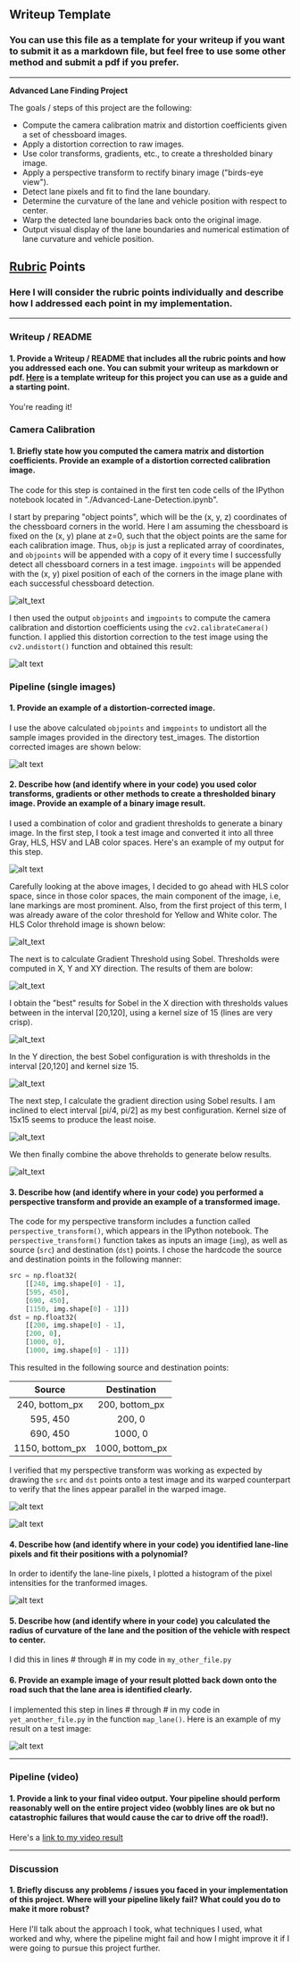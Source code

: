 ## Writeup Template

### You can use this file as a template for your writeup if you want to submit it as a markdown file, but feel free to use some other method and submit a pdf if you prefer.

---

**Advanced Lane Finding Project**

The goals / steps of this project are the following:

* Compute the camera calibration matrix and distortion coefficients given a set of chessboard images.
* Apply a distortion correction to raw images.
* Use color transforms, gradients, etc., to create a thresholded binary image.
* Apply a perspective transform to rectify binary image ("birds-eye view").
* Detect lane pixels and fit to find the lane boundary.
* Determine the curvature of the lane and vehicle position with respect to center.
* Warp the detected lane boundaries back onto the original image.
* Output visual display of the lane boundaries and numerical estimation of lane curvature and vehicle position.

[//]: # (Image References)

[image1]: ./output_images/binary_and_transformed_images.png "Binary and Transformed Images"
[image2]: ./output_images/birds_eye.png "Road Transformed"
[image3]: ./output_images/birds_view_test_images.png "Road Transformed(Test Images)"
[image4]: ./output_images/color_plus_gradient.png "Color and Gradient Threshold"
[image5]: ./output_images/color_spaces.png "Color Spaces"
[image6]: ./output_images/final_pipeline_test.png "Final Test Result"
[image7]: ./output_images/histogram.png "Histogram"
[image8]: ./output_images/hls_color_threshold.png "HLS Color Threshold"
[image9]: ./output_images/pt_test_image.png "Perspective Tranform(Test Image)"
[image10]: ./output_images/sobel_with_direction.png "Sobel with Direction Threshold"
[image11]: ./output_images/sobel_x.png "Sobel X"
[image12]: ./output_images/sobel_y.png "Sobel Y"
[image13]: ./output_images/sobel_xy.png "Sobel XY"
[image14]: ./output_images/test_chessboard.png "Chessboard"
[image15]: ./output_images/test_chessboard_with_corners.png "Chesboard with corners detected"
[image16]: ./output_images/undistorted_chessboard.png "Undistorted Chessboard"
[image17]: ./output_images/undistorted_test_images.png "Undistorted Test Images"

## [Rubric](https://review.udacity.com/#!/rubrics/571/view) Points

### Here I will consider the rubric points individually and describe how I addressed each point in my implementation.  

---

### Writeup / README

#### 1. Provide a Writeup / README that includes all the rubric points and how you addressed each one.  You can submit your writeup as markdown or pdf.  [Here](https://github.com/udacity/CarND-Advanced-Lane-Lines/blob/master/writeup_template.md) is a template writeup for this project you can use as a guide and a starting point.  

You're reading it!

### Camera Calibration

#### 1. Briefly state how you computed the camera matrix and distortion coefficients. Provide an example of a distortion corrected calibration image.

The code for this step is contained in the first ten code cells of the IPython notebook located in "./Advanced-Lane-Detection.ipynb".  

I start by preparing "object points", which will be the (x, y, z) coordinates of the chessboard corners in the world. Here I am assuming the chessboard is fixed on the (x, y) plane at z=0, such that the object points are the same for each calibration image.  Thus, `objp` is just a replicated array of coordinates, and `objpoints` will be appended with a copy of it every time I successfully detect all chessboard corners in a test image.  `imgpoints` will be appended with the (x, y) pixel position of each of the corners in the image plane with each successful chessboard detection.  

![alt_text][image15]

I then used the output `objpoints` and `imgpoints` to compute the camera calibration and distortion coefficients using the `cv2.calibrateCamera()` function.  I applied this distortion correction to the test image using the `cv2.undistort()` function and obtained this result: 

![alt text][image16]

### Pipeline (single images)

#### 1. Provide an example of a distortion-corrected image.

I use the above calculated `objpoints` and `imgpoints` to undistort all the sample images provided in the directory test_images. The distortion corrected images are shown below:

![alt text][image17]

#### 2. Describe how (and identify where in your code) you used color transforms, gradients or other methods to create a thresholded binary image.  Provide an example of a binary image result.

I used a combination of color and gradient thresholds to generate a binary image. In the first step, I took a test image and converted it into all three Gray, HLS, HSV and LAB color spaces. Here's an example of my output for this step.

![alt text][image5]

Carefully looking at the above images, I decided to go ahead with HLS color space, since in those color spaces, the main component of the image, i.e, lane markings are most prominent. Also, from the first project of this term, I was already aware of the color threshold for Yellow and White color. The HLS Color threhold image is shown below:

![alt_text][image8]

The next is to calculate Gradient Threshold using Sobel. Thresholds were computed in X, Y and XY direction. The results of them are bolow:

![alt_text][image11]

I obtain the "best" results for Sobel in the X direction with thresholds values between in the interval [20,120], using a kernel size of 15 (lines are very crisp).

![alt_text][image12]

In the Y direction, the best Sobel configuration is with thresholds in the interval [20,120] and kernel size 15.

![alt_text][image13]

The next step, I calculate the gradient direction using Sobel results. I am inclined to elect interval [pi/4, pi/2] as my best configuration. Kernel size of 15x15 seems to produce the least noise.

![alt_text][image10]

We then finally combine the above threholds to generate below results.

![alt_text][image4]


#### 3. Describe how (and identify where in your code) you performed a perspective transform and provide an example of a transformed image.

The code for my perspective transform includes a function called `perspective_transform()`, which appears in the IPython notebook.  The `perspective_transform()` function takes as inputs an image (`img`), as well as source (`src`) and destination (`dst`) points.  I chose the hardcode the source and destination points in the following manner:

```python
src = np.float32(
    [[240, img.shape[0] - 1],
    [595, 450],
    [690, 450],
    [1150, img.shape[0] - 1]])
dst = np.float32(
    [[200, img.shape[0] - 1],
    [200, 0],
    [1000, 0],
    [1000, img.shape[0] - 1]])
```

This resulted in the following source and destination points:

| Source        | Destination   | 
|:-------------:|:-------------:| 
| 240, bottom_px      | 200, bottom_px        | 
| 595, 450      | 200, 0      |
| 690, 450     | 1000, 0      |
| 1150, bottom_px      | 1000, bottom_px        |

I verified that my perspective transform was working as expected by drawing the `src` and `dst` points onto a test image and its warped counterpart to verify that the lines appear parallel in the warped image.

![alt text][image2]

![alt text][image3]

#### 4. Describe how (and identify where in your code) you identified lane-line pixels and fit their positions with a polynomial?

In order to identify the lane-line pixels, I plotted a histogram of the pixel intensities for the tranformed images.

![alt text][image7]

#### 5. Describe how (and identify where in your code) you calculated the radius of curvature of the lane and the position of the vehicle with respect to center.

I did this in lines # through # in my code in `my_other_file.py`

#### 6. Provide an example image of your result plotted back down onto the road such that the lane area is identified clearly.

I implemented this step in lines # through # in my code in `yet_another_file.py` in the function `map_lane()`.  Here is an example of my result on a test image:

![alt text][image6]

---

### Pipeline (video)

#### 1. Provide a link to your final video output.  Your pipeline should perform reasonably well on the entire project video (wobbly lines are ok but no catastrophic failures that would cause the car to drive off the road!).

Here's a [link to my video result](./output_videos/lanes_project_video_sample.mp4)

---

### Discussion

#### 1. Briefly discuss any problems / issues you faced in your implementation of this project.  Where will your pipeline likely fail?  What could you do to make it more robust?

Here I'll talk about the approach I took, what techniques I used, what worked and why, where the pipeline might fail and how I might improve it if I were going to pursue this project further.  

